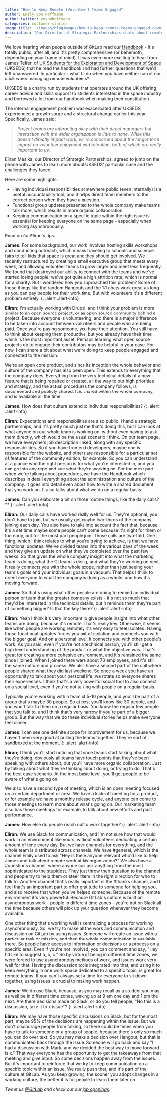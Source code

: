 ```yaml
---
title: "How to Keep Remote (Volunteer) Teams Engaged"
author: Emily von Hoffmann
author_twitter: emvonhoffmann
categories: customer stories
image_title: '/images/blogimages/how-to-keep-remote-teams-engaged-cover.jpg'
description: "Our Director of Strategic Partnerships chats about remote engagement challenges at a charity that encourages kids to get interested in space, finding interesting parallels with open source projects."
---
```


We love hearing when people outside of GitLab read our [Handbook](https://about.gitlab.com/handbook/) - it's totally public, after all, and it's pretty comprehensive (or behemoth, depending on your frame of mind). It was even more exciting to hear from James Telfer, of [UK Students for the Exploration and Development of Space](http://ukseds.org/) (UKSEDS) that he read the handbook and had further questions that we'd left unanswered. In particular - what to do when you have neither carrot nor stick when managing remote volunteers?

<!--more-->

UKSEDS is a charity run by students that operates around the UK offering career advice and skills support to students interested in the space industry and borrowed a lot from our handbook when making their constitution. 

The internal engagement problem was exacerbated after UKSEDS experienced a growth surge and a structural change earlier this year. Specifically, James said:

> _Project teams are interacting okay with their direct managers but interaction with the wider organization is little to none. While this doesn't directly impact work, we're concerned about the longer term impact on volunteer enjoyment and retention, both of which are really important to us._

Eliran Mesika, our Director of Strategic Partnerships, agreed to jump on the phone with James to learn more about UKSEDS' particular case and the challenges they faced.

Here are some highlights:

- Having individual responsibilities somewhere public (even internally) is a useful accountability tool, and it helps direct team members to the correct person when they have a question.
- Functional group updates presented to the whole company make teams talk more, which results in more organic collaboration.
- Keeping communication on a specific topic within the right issue is essential for keeping everyone on the same page - especially when working asynchronously.

Read on for Eliran's tips.

**James:** For some background, our work involves hosting skills workshops and conducting outreach, which means traveling to schools and science fairs to tell kids that space is great and they should get involved. We recently restructured by creating a small executive group that meets every week, and allowing volunteer teams to grow larger and meet less frequently. We found that destroyed our ability to connect with the teams and we've started losing people; we've got quite a high attrition rate, which is normal for a charity. But I wondered how you approached this problem? Some of those things like the random Hangouts and the 1:1 chats work great as long as you can pay people for their work time. But with volunteers it's a different problem entirely. 
{: .alert .alert-info}

**Eliran:** I'm actually working with Drupal, and I think your problem is more similar to an open source project, or an open source community behind a project. Because everyone is volunteering, and there is a major difference to be taken into account between volunteers and people who are being paid. Once you're paying someone, you have their attention. You still have to think about keeping them productive, but you already have their time which is the most important asset. Perhaps learning what open source projects do to engage their contributors may be helpful in your case. For now, I can share a bit about what we're doing to keep people engaged and connected to the mission. 

We're an open core product, and since its inception the whole behavior and culture of the company has also been open. This extends to everything that the company does. Everything from the very technical details of a new feature that is being repaired or created, all the way to our high priorities and strategy, and the actual procedures the company follows, is documented and publicly shared. It is shared within the whole company, and is available all the time. 

**James:** How does that culture extend to individual responsibilities?
{: .alert .alert-info}

**Eliran:** 
Expectations and responsibilities are also public. I handle strategic partnerships, and it's pretty much just me that's doing this, but I can look at what anyone on our whole team is working on, without even having to ask them directly, which would be the usual scenario I think. On our team page, we have everyone's job description linked, along with any specific responsibilities. So if you have frontend developers, maybe one is responsible for the website, and others are responsible for a particular set of features of the community edition, for example. So you can understand at a glance who the right person is for what you're interested in, and you can go into any repo and see what they're working on. For the most part when we're talking about procedures, we have the Handbook which describes in detail everything about the administration and culture of the company. It goes into detail even about how to write a shared document that you work on. It also talks about what we do on a regular basis. 

**James:** Can you elaborate a bit on those routine things, like the daily calls?**
{: .alert .alert-info}

**Eliran:** Our daily calls have worked really well for us. They're optional, you don't have to join, but we usually get maybe two-thirds of the company joining each day. You also have to take into account the fact that, because it's a set time maybe some people can't come because it's night for them or too early, but for the most part people join. Those calls are two-fold. One thing, which I think relates to what you're trying to achieve, is that we have functional updates. We've divided teams into the various days of the week, and they give an update on what they've completed over the past few weeks. So that gives the whole company insight into what the marketing team is doing, what the CI team is doing, and what they're working on next. It really connects you with the whole scope, rather than just seeing your team's goals and your individual goals in a vacuum. That helps I think to orient everyone to what the company is doing as a whole, and how it's moving forward. 

**James:** So that's using what other people are doing to remind an individual person or team that the greater company exists - it's not so much that they'd be interested in the technical details, but it reminds them they're part of something bigger? Is that the key there?
{: .alert .alert-info} 

**Eliran:** Yeah I think it's very important to give people insight into what other teams are doing, because it's remote. That's really key. Otherwise, it seems like when people are working remotely it's very easy to feel isolated. Having those functional updates forces you out of isolation and connects you with the bigger goal. And on a personal level, it connects you with other people's work. As you said, even if you're not a technical person, you'll still get a high level understanding of the product or what the objective was. That's great for creating a more cohesive environment, and it's remained the same since I joined. When I joined there were about 70 employees, and it's still the same culture and process. We also have a second part of the call where people shared what they did last weekend. So once a week you have an opportunity to talk about your personal life, we rotate so everyone shares their experiences. I think that's a very powerful social tool to also connect on a social level, even if you're not talking with people on a regular basis. 

Typically you're working with a team of 5-10 people, and you'll be part of a group that's maybe 30 people. So at best you'll know like 30 people, and you won't talk to them on a regular basis. You know the regular few people that you talk to, and I think that's very narrow if you're part of a bigger group. But the way that we do these individual stories helps make everyone feel closer. 

**James**: I can see one definite scope for improvement for us, because we haven't been very good at pulling the teams together. They're sort of sandboxed at the moment.
{: .alert .alert-info} 

**Eliran;** I think you'll start noticing that once teams start talking about what they're doing, obviously all teams have touch points that they've been speaking with others about, but you'll have more organic collaboration. Just by talking about what they're thinking about doing, or trying to do. That's the best case scenario. At the most basic level, you'll get people to be aware of what's going on. 

We also have a second type of meeting, which is an open meeting focused on a certain department or area. We have a kick-off meeting for a product, or for example we have a monthly release cycle, and anyone can come to those meetings to learn more about what's going on. Our marketing team also has those meetings for example, to talk about new efforts and past performance. 

**James:** How else do people reach out to work together?
{: .alert .alert-info}

**Eliran:** We use Slack for communication, and I'm not sure how that would work in an environment like yours, without volunteers dedicating a certain amount of time every day. But we have channels for everything, and the whole team is distributed across channels. We have #general, which is the channel Emily used to ask "Hey is there anyone relevant who'd like to help James and talk about remote work at his organization?" We also have a #questions channel, where anyone can ask anything from the most sophisticated to the stupidest. They just throw their question to the channel and people try to help them or steer them in the right direction for who to talk to. Another channel that's really important is the #thanks channel, and I feel that's an important part to offer gratitude to someone for helping you, and also receive that when you've helped someone. Because of the remote environment it's very powerful. Because GitLab's culture is built on asynchronous work - people in different time zones - you're not on Slack all the time because others will pick up your question whenever they become available. 

One other thing that's working well is centralizing a process for working asynchronously. So, we try to make all the work and communication and discussion on GitLab by using issues. Someone will create an issue with a particular task or mission, and then the whole communication is available there. So people have access to information or decisions or a process on a specific area. Even if you're not involved, you can comment and say, "Hey I'd like to suggest a, b, c." So by virtue of being in different time zones, we were forced to use asynchronous methods of work, and issues work very well for that. Having the discussion tools integrated into that, and using it to keep everything in one work space dedicated to a specific topic, is great for remote teams. If you can't always set a time for everyone to sit down together, using issues is crucial to making work happen.

**James:** We do use Slack, because, as you may recall as a student you may as well be in different time zones, waking up at 9 am one day and 1 pm the next. Are there decisions made on Slack, or do you tell people, "No this is a discussion, take it to x issue"?
{: .alert .alert-info} 

**Eliran:** We may have those specific discussions on Slack, but for the most part, maybe 95% of the decisions are happening within the issue. But we don't discourage people from talking, so there could be times when you have to talk to someone or a group of people, because there's only so much you can do over text. So you may make a decision over Hangout, but that is communicated back through the issue. Someone will go back and say "I had a discussion with Mark, and we decided the best way to move forward is x." That way everyone has the opportunity to get the takeaways from that meeting and give input. So some decisions happen away from the issues. But it's important to reinforce that we try to keep communication on a specific topic within an issue. We really push that, and it's part of the culture at GitLab. As you keep growing, the sooner you adopt changes in a working culture, the better it is for people to learn them later on. 

_Tweet us [@GitLab](https://twitter.com/gitlab) and check out our [job openings](https://about.gitlab.com/jobs/)._

<!-- cover image: https://www.pexels.com/photo/people-coffee-meeting-team-7096/ -->

<!-- cover image license: CC0: https://www.pexels.com/photo-license/ -->
